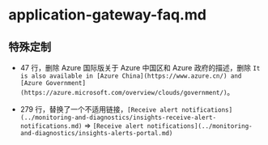 # application-gateway-faq.md

## 特殊定制

* 47 行，删除 Azure 国际版关于 Azure 中国区和 Azure 政府的描述，删除 `It is also available in [Azure China](https://www.azure.cn/) and [Azure Government](https://azure.microsoft.com/overview/clouds/government/)`。

* 279 行，替换了一个不适用链接，`[Receive alert notifications](../monitoring-and-diagnostics/insights-receive-alert-notifications.md)` => `[Receive alert notifications](../monitoring-and-diagnostics/insights-alerts-portal.md)`